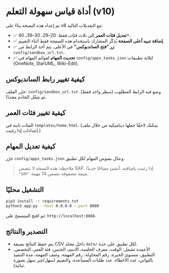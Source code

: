 
# أداة قياس سهولة التعلم (v10)

تم إعداد هذه النسخة بناءً على v8 مع التعديلات التالية:
- ✅ **تعديل فئات العمر** إلى ثلاث فئات فقط: 20–29، 30–39، 40+.
- ✅ **إضافة تنبيه أعلى الصفحة** يُذكّر المشارك باستخدام هذه الصفحة فقط أثناء التقييم.
- ✅ **زر "فتح الساندبوكس"** في الأعلى. يتم أخذ الرابط من `config/sandbox_url.txt`.
- ✅ **تحديث المهام** لقوائم المهام في `config/apps_tasks.json` لثلاثة تطبيقات (OneNote, StarUML, Wiki-Edit).

## كيفية تغيير رابط الساندبوكس
حرّر الملف: `config/sandbox_url.txt` وضع فيه الرابط المطلوب (سطر واحد فقط). ثم شغّل الخادم مجددًا.

## كيفية تغيير فئات العمر
الفئات ثابتة في `templates/home.html`. (يمكنك لاحقًا جعلها ديناميكية من خلال ملف إعدادات إذا رغبت.)

## كيفية تعديل المهام
حرّر `config/apps_tasks.json` وعدّل نصوص المهام لكل تطبيق.
> ملاحظة: هذه النسخة لا تتضمن SAP. إذا رغبت بإضافته، أنشئ مفتاحًا جديدًا `"SAP"` بقيمة مصفوفة تتضمن 14 مهمة.

## التشغيل محليًا
```bash
pip3 install -r requirements.txt
python3 app.py --host 0.0.0.0 --port 8088
```
ثم افتح المتصفح على: `http://localhost:8088`.

## التصدير والنتائج
- يتم حفظ النتائج بصيغة CSV داخل مجلد `data/` لكل تطبيق على حدة.
- الأعمدة تشمل: الوقت، معرف الجلسة، الاسم، الجنس، فئة العمر، التخصص، التطبيق، مستوى الخبرة، رقم المحاولة، رقم المهمة، وصف المهمة، مدة التنفيذ بالثواني، عدد الأخطاء، عدد طلبات المساعدة، والتقييم (سهل/غير سهل بصورة ثنائية).
